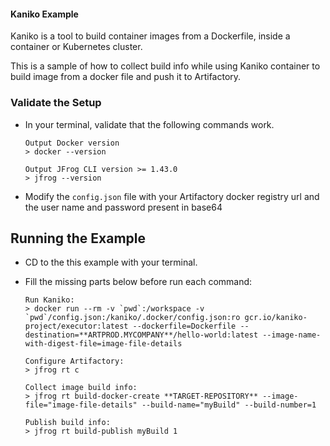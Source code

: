 #### Kaniko Example
Kaniko is a tool to build container images from a Dockerfile, inside a container or Kubernetes cluster.

This is a sample of how to collect build info while using Kaniko  container to build image from a docker file and push it to Artifactory.

### Validate the Setup
* In your terminal, validate that the following commands work.
    ```console
    Output Docker version
    > docker --version

    Output JFrog CLI version >= 1.43.0
    > jfrog --version
    ```

* Modify the `config.json` file with your Artifactory docker registry url and the user name and password present in base64

## Running the Example
* CD to the this example with your terminal.

* Fill the missing parts below before run each command:

    ```console
    Run Kaniko:
    > docker run --rm -v `pwd`:/workspace -v `pwd`/config.json:/kaniko/.docker/config.json:ro gcr.io/kaniko-project/executor:latest --dockerfile=Dockerfile --destination=**ARTPROD.MYCOMPANY**/hello-world:latest --image-name-with-digest-file=image-file-details

    Configure Artifactory:
    > jfrog rt c

    Collect image build info:
    > jfrog rt build-docker-create **TARGET-REPOSITORY** --image-file="image-file-details" --build-name="myBuild" --build-number=1

    Publish build info:
    > jfrog rt build-publish myBuild 1
    ```